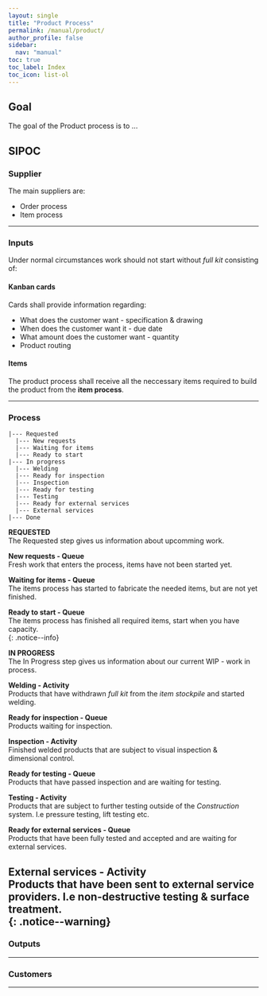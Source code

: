 ```yaml
---
layout: single
title: "Product Process"
permalink: /manual/product/
author_profile: false
sidebar:
  nav: "manual"
toc: true
toc_label: Index
toc_icon: list-ol
---
```

## Goal
The goal of the Product process is to ...

## SIPOC
### Supplier
The main suppliers are:  
* Order process  
* Item process  


---  

### Inputs
Under normal circumstances work should not start without *full kit* consisting of:

#### Kanban cards
Cards shall provide information regarding:  
* What does the customer want - specification & drawing  
* When does the customer want it - due date  
* What amount does the customer want - quantity  
* Product routing  

#### Items
The product process shall receive all the neccessary items required to build the product from the **item process**.  

---  

### Process
```
|--- Requested
  |--- New requests
  |--- Waiting for items
  |--- Ready to start
|--- In progress
  |--- Welding
  |--- Ready for inspection
  |--- Inspection
  |--- Ready for testing
  |--- Testing  
  |--- Ready for external services  
  |--- External services  
|--- Done
```
**REQUESTED**  
The Requested step gives us information about upcomming work.  

**New requests - Queue**  
Fresh work that enters the process, items have not been started yet.  

**Waiting for items - Queue**  
The items process has started to fabricate the needed items, but are not yet finished.  

**Ready to start - Queue**  
The items process has finished all required items, start when you have capacity.  
{: .notice--info}  

**IN PROGRESS**  
The In Progress step gives us information about our current WIP - work in process.  

**Welding - Activity**  
Products that have withdrawn *full kit* from the *item stockpile* and started welding.  

**Ready for inspection - Queue**  
Products waiting for inspection.  

**Inspection - Activity**  
Finished welded products that are subject to visual inspection & dimensional control.  

**Ready for testing - Queue**  
Products that have passed inspection and are waiting for testing.  

**Testing - Activity**  
Products that are subject to further testing outside of the *Construction* system. I.e pressure testing, lift testing etc.  

**Ready for external services - Queue**  
Products that have been fully tested and accepted and are waiting for external services.  

**External services - Activity**  
Products that have been sent to external service providers. I.e non-destructive testing & surface treatment.  
{: .notice--warning}  
---  

### Outputs

---  

### Customers

---
